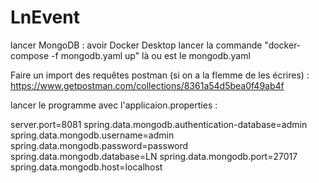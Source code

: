 # LnEvent

lancer MongoDB : 
avoir Docker Desktop
lancer la commande "docker-compose -f mongodb.yaml up" là ou est le mongodb.yaml

Faire un import des requêtes postman (si on a la flemme de les écrires) : https://www.getpostman.com/collections/8361a54d5bea0f49ab4f

lancer le programme avec l'applicaion.properties :

server.port=8081
spring.data.mongodb.authentication-database=admin
spring.data.mongodb.username=admin
spring.data.mongodb.password=password
spring.data.mongodb.database=LN
spring.data.mongodb.port=27017
spring.data.mongodb.host=localhost

